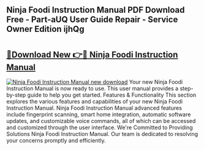 ## Ninja Foodi Instruction Manual PDF Download Free - Part-aUQ User Guide Repair - Service Owner Edition ijhQg

# <h2><a href="http://cf13095.oget.top/?id=Ninja+Foodi+Instruction+Manual">🔗Download New 👉🔴 Ninja Foodi Instruction Manual</a></h2>

[![Ninja Foodi Instruction Manual new download](https://i.imgur.com/5g1atiW.png)](http://cf13095.oget.top/?id=Ninja+Foodi+Instruction+Manual)
Your new Ninja Foodi Instruction Manual is now ready to use. This user manual provides a step-by-step guide to help you get started. Features & Functionality This section explores the various features and capabilities of your new Ninja Foodi Instruction Manual. Ninja Foodi Instruction Manual advanced features include fingerprint scanning, smart home integration, automatic software updates, and customizable voice commands, all of which can be accessed and customized through the user interface. We're Committed to Providing Solutions Ninja Foodi Instruction Manual. Our team is dedicated to resolving your concerns promptly and efficiently.
